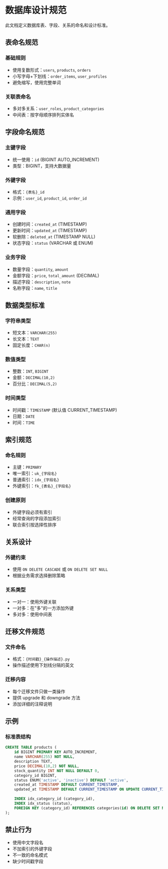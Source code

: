 # 数据库设计规范

此文档定义数据库表、字段、关系的命名和设计标准。

## 表命名规范

### 基础规则
- 使用复数形式：`users`, `products`, `orders`
- 小写字母+下划线：`order_items`, `user_profiles`
- 避免缩写，使用完整单词

### 关联表命名
- 多对多关系：`user_roles`, `product_categories`
- 中间表：按字母顺序排列实体名

## 字段命名规范

### 主键字段
- 统一使用：`id` (BIGINT AUTO_INCREMENT)
- 类型：BIGINT，支持大数据量

### 外键字段  
- 格式：`{表名}_id`
- 示例：`user_id`, `product_id`, `order_id`

### 通用字段
- 创建时间：`created_at` (TIMESTAMP)
- 更新时间：`updated_at` (TIMESTAMP)  
- 软删除：`deleted_at` (TIMESTAMP NULL)
- 状态字段：`status` (VARCHAR 或 ENUM)

### 业务字段
- 数量字段：`quantity`, `amount`
- 金额字段：`price`, `total_amount` (DECIMAL)
- 描述字段：`description`, `note`
- 名称字段：`name`, `title`

## 数据类型标准

### 字符串类型
- 短文本：`VARCHAR(255)`
- 长文本：`TEXT`
- 固定长度：`CHAR(n)`

### 数值类型  
- 整数：`INT`, `BIGINT`
- 金额：`DECIMAL(10,2)`
- 百分比：`DECIMAL(5,2)`

### 时间类型
- 时间戳：`TIMESTAMP` (默认值 CURRENT_TIMESTAMP)
- 日期：`DATE`
- 时间：`TIME`

## 索引规范

### 命名规则
- 主键：`PRIMARY`
- 唯一索引：`uk_{字段名}`
- 普通索引：`idx_{字段名}`
- 外键索引：`fk_{表名}_{字段名}`

### 创建原则
- 外键字段必须有索引
- 经常查询的字段添加索引
- 联合索引按选择性排序

## 关系设计

### 外键约束
- 使用 `ON DELETE CASCADE` 或 `ON DELETE SET NULL`
- 根据业务需求选择删除策略

### 关系类型
- 一对一：使用外键关联
- 一对多：在"多"的一方添加外键
- 多对多：使用中间表

## 迁移文件规范

### 文件命名
- 格式：`{时间戳}_{操作描述}.py`
- 操作描述使用下划线分隔的英文

### 迁移内容
- 每个迁移文件只做一类操作
- 提供 upgrade 和 downgrade 方法
- 添加详细的注释说明

## 示例

### 标准表结构
```sql
CREATE TABLE products (
    id BIGINT PRIMARY KEY AUTO_INCREMENT,
    name VARCHAR(255) NOT NULL,
    description TEXT,
    price DECIMAL(10,2) NOT NULL,
    stock_quantity INT NOT NULL DEFAULT 0,
    category_id BIGINT,
    status ENUM('active', 'inactive') DEFAULT 'active',
    created_at TIMESTAMP DEFAULT CURRENT_TIMESTAMP,
    updated_at TIMESTAMP DEFAULT CURRENT_TIMESTAMP ON UPDATE CURRENT_TIMESTAMP,
    
    INDEX idx_category_id (category_id),
    INDEX idx_status (status),
    FOREIGN KEY (category_id) REFERENCES categories(id) ON DELETE SET NULL
);
```

## 禁止行为

- 使用中文字段名
- 不加索引的外键字段
- 不一致的命名模式
- 缺少时间戳字段